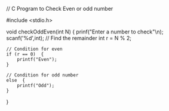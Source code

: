 // C Program to Check Even or odd number

#include <stdio.h>

 void checkOddEven(int N) {
  prinf("Enter a number to check"\n);
  scanf('%d',int);
    // Find the remainder
    int r = N % 2;

    // Condition for even
    if (r == 0)  {
        printf("Even");
    }
  
    // Condition for odd number
    else  {
        printf("Odd");
    }
}
 



